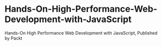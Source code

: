 # Hands-On-High-Performance-Web-Development-with-JavaScript
Hands-On High Performance Web Development with JavaScript, Published by Packt 
